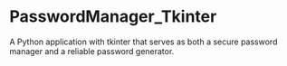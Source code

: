 # PasswordManager_Tkinter
A Python application with tkinter that serves as both a secure password manager and a reliable password generator.
